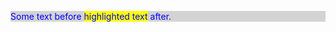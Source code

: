 <!DOCTYPE html>
<html lang="en">
<head>
    <title>Div and Span Elements</title>
</head>
<body>
    <!-- Write your code here -->
    <div id="outer-div" style="color: blue; background-color: lightgray;">
        <p id="inner-para">
            Some text before <span id="highlight" style="background-color: yellow;">highlighted text</span> after.
        </p>
    </div>
</body>
</html>
